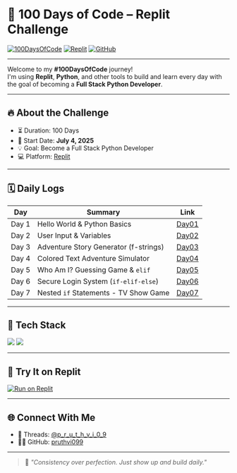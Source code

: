 # 🧠 100 Days of Code – Replit Challenge

[![100DaysOfCode](https://img.shields.io/badge/-100DaysOfCode-black?style=flat-square&logo=python&logoColor=white)](https://www.100daysofcode.com/)
[![Replit](https://img.shields.io/badge/-Replit-667881?style=flat-square&logo=replit&logoColor=white)](https://replit.com/@p_r_u_t_h_v_i_0_9)
[![GitHub](https://img.shields.io/badge/-GitHub-181717?style=flat-square&logo=github&logoColor=white)](https://github.com/pruthvi099)

---

Welcome to my **#100DaysOfCode** journey!  
I'm using **Replit**, **Python**, and other tools to build and learn every day with the goal of becoming a **Full Stack Python Developer**.

---

## 🔥 About the Challenge

- ⏳ Duration: 100 Days  
- 📅 Start Date: **July 4, 2025**  
- 💡 Goal: Become a Full Stack Python Developer  
- 💻 Platform: [Replit](https://replit.com/@p_r_u_t_h_v_i_0_9)

---

## 🗓️ Daily Logs

| Day   | Summary                                | Link              |
|-------|----------------------------------------|-------------------| 
| Day 1 | Hello World & Python Basics            | [Day01](./Day01/) |
| Day 2 | User Input & Variables                 | [Day02](./Day02/) |
| Day 3 | Adventure Story Generator (f-strings)  | [Day03](./Day03/) |
| Day 4 | Colored Text Adventure Simulator       | [Day04](./Day04/) |
| Day 5 | Who Am I? Guessing Game & `elif`       | [Day05](./Day05/) |
| Day 6 | Secure Login System (`if-elif-else`)   | [Day06](./Day06/) |
| Day 7 | Nested `if` Statements - TV Show Game  | [Day07](./Day07/) |

---

## 🧰 Tech Stack

<p align="left">
  <img src="https://img.shields.io/badge/Python-3776AB?style=for-the-badge&logo=python&logoColor=white"/>
  <img src="https://img.shields.io/badge/Replit-667881?style=for-the-badge&logo=replit&logoColor=white"/>
</p>

---

## 🧪 Try It on Replit

[![Run on Replit](https://replit.com/badge/github/pruthvi099/100DaysOfCode-Replit)](https://replit.com/@p_r_u_t_h_v_i_0_9)

---

## 🌐 Connect With Me

- 🧵 Threads: [@p_r_u_t_h_v_i_0_9](https://www.threads.com/@iampruthvi_09)
- 🧑‍💻 GitHub: [pruthvi099](https://github.com/pruthvi099)

---

> 💬 _"Consistency over perfection. Just show up and build daily."_
